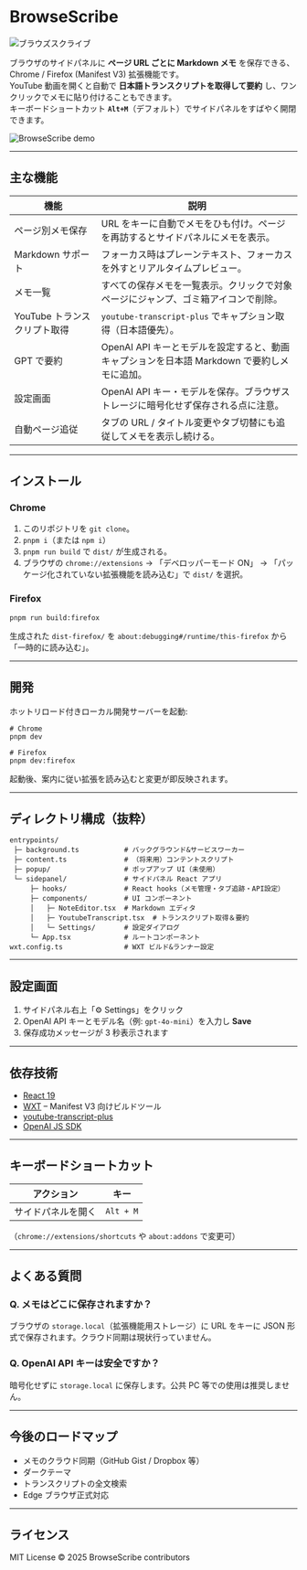 # BrowseScribe

![ブラウズスクライブ](https://github.com/user-attachments/assets/0ec1aacf-91f1-4363-b06d-aac953585b00)


ブラウザのサイドパネルに **ページ URL ごとに Markdown メモ** を保存できる、Chrome / Firefox (Manifest V3) 拡張機能です。  
YouTube 動画を開くと自動で **日本語トランスクリプトを取得して要約** し、ワンクリックでメモに貼り付けることもできます。  
キーボードショートカット **`Alt+M`**（デフォルト）でサイドパネルをすばやく開閉できます。

![BrowseScribe demo](./assets/readme-demo.gif)

---

## 主な機能

| 機能 | 説明 |
|------|------|
| ページ別メモ保存 | URL をキーに自動でメモをひも付け。ページを再訪するとサイドパネルにメモを表示。 |
| Markdown サポート | フォーカス時はプレーンテキスト、フォーカスを外すとリアルタイムプレビュー。 |
| メモ一覧 | すべての保存メモを一覧表示。クリックで対象ページにジャンプ、ゴミ箱アイコンで削除。 |
| YouTube トランスクリプト取得 | `youtube-transcript-plus` でキャプション取得（日本語優先）。 |
| GPT で要約 | OpenAI API キーとモデルを設定すると、動画キャプションを日本語 Markdown で要約しメモに追加。 |
| 設定画面 | OpenAI API キー・モデルを保存。ブラウザストレージに暗号化せず保存される点に注意。 |
| 自動ページ追従 | タブの URL / タイトル変更やタブ切替にも追従してメモを表示し続ける。 |

---

## インストール

### Chrome

1. このリポジトリを `git clone`。  
2. `pnpm i`（または `npm i`）  
3. `pnpm run build` で `dist/` が生成される。  
4. ブラウザの `chrome://extensions` → 「デベロッパーモード ON」 → 「パッケージ化されていない拡張機能を読み込む」で `dist/` を選択。

### Firefox

```
pnpm run build:firefox
```

生成された `dist-firefox/` を `about:debugging#/runtime/this-firefox` から「一時的に読み込む」。

---

## 開発

ホットリロード付きローカル開発サーバーを起動:

```
# Chrome
pnpm dev

# Firefox
pnpm dev:firefox
```

起動後、案内に従い拡張を読み込むと変更が即反映されます。

---

## ディレクトリ構成（抜粋）

```
entrypoints/
 ├─ background.ts           # バックグラウンド&サービスワーカー
 ├─ content.ts              # （将来用）コンテントスクリプト
 ├─ popup/                  # ポップアップ UI（未使用）
 └─ sidepanel/              # サイドパネル React アプリ
     ├─ hooks/              # React hooks（メモ管理・タブ追跡・API設定）
     ├─ components/         # UI コンポーネント
     │   ├─ NoteEditor.tsx  # Markdown エディタ
     │   ├─ YoutubeTranscript.tsx  # トランスクリプト取得＆要約
     │   └─ Settings/       # 設定ダイアログ
     └─ App.tsx             # ルートコンポーネント
wxt.config.ts               # WXT ビルド&ランナー設定
```

---

## 設定画面

1. サイドパネル右上「⚙️ Settings」をクリック  
2. OpenAI API キーとモデル名（例: `gpt-4o-mini`）を入力し **Save**  
3. 保存成功メッセージが 3 秒表示されます

---

## 依存技術

- [React 19](https://react.dev/)
- [WXT](https://wxt.dev/) – Manifest V3 向けビルドツール
- [youtube-transcript-plus](https://www.npmjs.com/package/youtube-transcript-plus)
- [OpenAI JS SDK](https://github.com/openai/openai-node)

---

## キーボードショートカット

| アクション | キー |
|------------|------|
| サイドパネルを開く | `Alt + M` |

（`chrome://extensions/shortcuts` や `about:addons` で変更可）

---

## よくある質問

### Q. メモはどこに保存されますか？

ブラウザの `storage.local`（拡張機能用ストレージ）に URL をキーに JSON 形式で保存されます。クラウド同期は現状行っていません。

### Q. OpenAI API キーは安全ですか？

暗号化せずに `storage.local` に保存します。公共 PC 等での使用は推奨しません。

---

## 今後のロードマップ

- メモのクラウド同期（GitHub Gist / Dropbox 等）  
- ダークテーマ  
- トランスクリプトの全文検索  
- Edge ブラウザ正式対応  

---

## ライセンス

MIT License © 2025 BrowseScribe contributors
